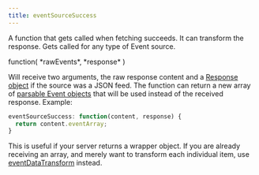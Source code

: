 ```yaml
---
title: eventSourceSuccess
---
```


A function that gets called when fetching succeeds. It can transform the response. Gets called for any type of Event source.

<div class='spec' markdown='1'>
function( *rawEvents*, *response* )
</div>

Will receive two arguments, the raw response content and a [Response object](https://developer.mozilla.org/en-US/docs/Web/API/Response) if the source was a JSON feed. The function can return a new array of [parsable Event objects](event-parsing) that will be used instead of the received response. Example:

```js
eventSourceSuccess: function(content, response) {
  return content.eventArray;
}
```

This is useful if your server returns a wrapper object. If you are already receiving an array, and merely want to transform each individual item, use [eventDataTransform](eventDataTransform) instead.

